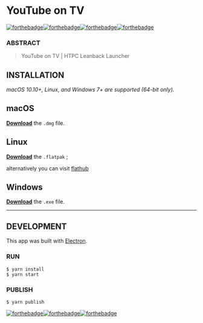 # YouTube on TV
[![forthebadge](https://forthebadge.com/images/badges/made-with-markdown.svg)](https://forthebadge.com)[![forthebadge](https://forthebadge.com/images/badges/made-with-javascript.svg)](https://forthebadge.com)[![forthebadge](https://raw.githubusercontent.com/tsimouris/badges/06220de8f578eeae3e0915b1fcd23ad5decbc582/src/images/badges/made-with-electron.svg)](https://forthebadge.com)[![forthebadge](https://forthebadge.com/images/badges/as-seen-on-tv.svg)](https://forthebadge.com)

### ABSTRACT
> YouTube on TV | HTPC Leanback Launcher 

## INSTALLATION

*macOS 10.10+, Linux, and Windows 7+ are supported (64-bit only).*

## macOS

[**Download**](https://github.com/tsimouris/YouTubeTV/releases/latest) the `.dmg` file.

## Linux

[**Download**](https://github.com/tsimouris/YouTubeTV/releases/latest) the `.flatpak` ;

alternatively you can visit [flathub](https://flathub.org)

## Windows

[**Download**](https://github.com/tsimouris/YouTubeTV/releases/latest) the `.exe` file.


---

## DEVELOPMENT

This app was built with [Electron](https://electronjs.org).

### RUN

```
$ yarn install
$ yarn start
```

### PUBLISH

```
$ yarn publish
```

[![forthebadge](https://forthebadge.com/images/badges/open-source.svg)](https://tsimouris.com)[![forthebadge](https://raw.githubusercontent.com/tsimouris/badges/06220de8f578eeae3e0915b1fcd23ad5decbc582/src/images/badges/by-tsimouris.svg)](https://tsimouris.com)[![forthebadge](https://forthebadge.com/images/badges/built-with-grammas-recipe.svg)](https://tsimouris.com)
